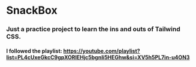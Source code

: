# SnackBox

### Just a practice project to learn the ins and outs of Tailwind CSS. 

#### I followed the playlist: https://youtube.com/playlist?list=PL4cUxeGkcC9gpXORlEHjc5bgnIi5HEGhw&si=XV5h5PL7in-u4ON3 
